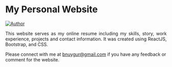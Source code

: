 # <a>My Personal Website</a>

[![Author](https://img.shields.io/badge/Author-Busra%20Uygur%20Barut-blue.svg)](https://www.linkedin.com/in/busra-uygur-barut-674b5723b/)

 <p align="justify">This website serves as my online resume including my skills, story, work experience, projects and contact information. It was created using ReactJS, Bootstrap, and CSS.</p>

<!-- ![portfolio-project](https://raw.githubusercontent.com/busrauygur/busrauygur.github.io/portfolio-project/-display.webp) -->
<!--  https://busrauygur.github.io/portfolio-project/ -->

Please connect with me at bnuygur@gmail.com if you have any feedback or comment for the website.
